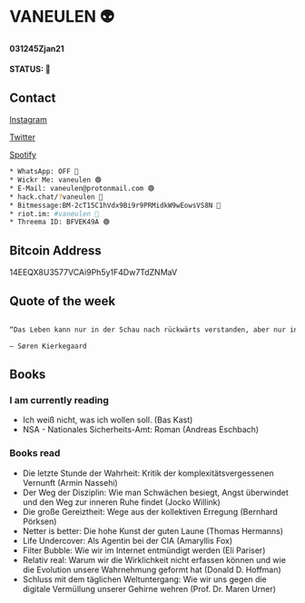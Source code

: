# VANEULEN 👽

#### 031245Zjan21

#### STATUS: 🌴

## Contact

[Instagram](https://www.instagram.com/vaneulen/)

[Twitter](http://twitter.com/vaneulen)

[Spotify](https://open.spotify.com/user/manuel.knoedlseder?si=IM8XHFfDQfK_hAhKhzOFsg)


```bash
* WhatsApp: OFF 🔴
* Wickr Me: vaneulen 🟢
* E-Mail: vaneulen@protonmail.com 🟢
* hack.chat/?vaneulen 🔴
* Bitmessage:BM-2cT15C1hVdx9Bi9r9PRMidkW9wEowsVS8N 🔴
* riot.im: #vaneulen 🔴
* Threema ID: BFVEK49A 🟢
```

## Bitcoin Address

14EEQX8U3577VCAi9Ph5y1F4Dw7TdZNMaV

## Quote of the week

```bash

“Das Leben kann nur in der Schau nach rückwärts verstanden, aber nur in der Schau nach vorwärts gelebt werden.”

― Søren Kierkegaard

```

## Books

### I am currently reading

- Ich weiß nicht, was ich wollen soll. (Bas Kast)
- NSA - Nationales Sicherheits-Amt: Roman (Andreas Eschbach)

### Books read

- Die letzte Stunde der Wahrheit: Kritik der komplexitätsvergessenen Vernunft (Armin Nassehi)
- Der Weg der Disziplin: Wie man Schwächen besiegt, Angst überwindet und den Weg zur inneren Ruhe findet (Jocko Willink)
- Die große Gereiztheit: Wege aus der kollektiven Erregung (Bernhard Pörksen)
- Netter is better: Die hohe Kunst der guten Laune (Thomas Hermanns)
- Life Undercover: Als Agentin bei der CIA (Amaryllis Fox)
- Filter Bubble: Wie wir im Internet entmündigt werden (Eli Pariser)
- Relativ real: Warum wir die Wirklichkeit nicht erfassen können und wie die Evolution unsere Wahrnehmung geformt hat (Donald D. Hoffman)
- Schluss mit dem täglichen Weltuntergang: Wie wir uns gegen die digitale Vermüllung unserer Gehirne wehren (Prof. Dr. Maren Urner)

